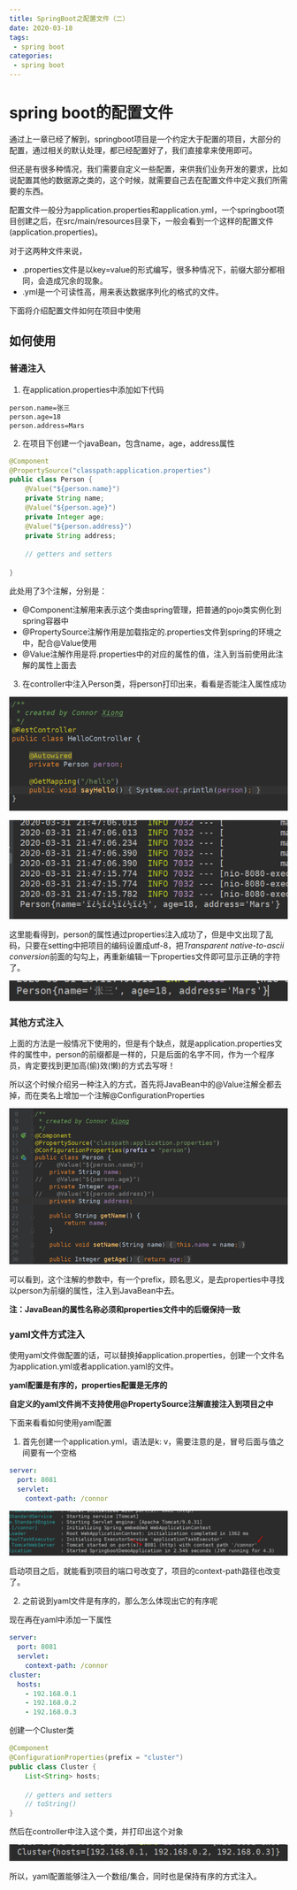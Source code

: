 ```yaml
---
title: SpringBoot之配置文件（二）
date: 2020-03-18
tags:
 - spring boot
categories:
 - spring boot
---
```


# spring boot的配置文件

通过上一章已经了解到，springboot项目是一个约定大于配置的项目，大部分的配置，通过相关的默认处理，都已经配置好了，我们直接拿来使用即可。

但还是有很多种情况，我们需要自定义一些配置，来供我们业务开发的要求，比如说配置其他的数据源之类的，这个时候，就需要自己去在配置文件中定义我们所需要的东西。

配置文件一般分为application.properties和application.yml，一个springboot项目创建之后，在src/main/resources目录下，一般会看到一个这样的配置文件(application.properties)。

对于这两种文件来说，

- .properties文件是以key=value的形式编写，很多种情况下，前缀大部分都相同，会造成冗余的现象。
- .yml是一个可读性高，用来表达数据序列化的格式的文件。

下面将介绍配置文件如何在项目中使用

## 如何使用

### 普通注入

1. 在application.properties中添加如下代码

```properties
person.name=张三
person.age=18
person.address=Mars
```

2. 在项目下创建一个javaBean，包含name，age，address属性

```java
@Component
@PropertySource("classpath:application.properties")
public class Person {
    @Value("${person.name}")
    private String name;
    @Value("${person.age}")
    private Integer age;
    @Value("${person.address}")
    private String address;
    
    // getters and setters
    
}
```

此处用了3个注解，分别是：

- @Component注解用来表示这个类由spring管理，把普通的pojo类实例化到spring容器中
- @PropertySource注解作用是加载指定的.properties文件到spring的环境之中，配合@Value使用
- @Value注解作用是将.properties中的对应的属性的值，注入到当前使用此注解的属性上面去

3. 在controller中注入Person类，将person打印出来，看看是否能注入属性成功

![image-20200331221247939](../../../.vuepress/public/springboot/image-20200331221247939.png)

![image-20200331221611148](../../../.vuepress/public/springboot/image-20200331221611148.png)

这里能看得到，person的属性通过properties注入成功了，但是中文出现了乱码，只要在setting中把项目的编码设置成utf-8，把*Transparent native-to-ascii conversion*前面的勾勾上，再重新编辑一下properties文件即可显示正确的字符了。

![image-20200331231211034](../../../.vuepress/public/springboot/image-20200331231211034.png)

### 其他方式注入

上面的方法是一般情况下使用的，但是有个缺点，就是application.properties文件的属性中，person的前缀都是一样的，只是后面的名字不同，作为一个程序员，肯定要找到更加高(偷)效(懒)的方式去写呀！

所以这个时候介绍另一种注入的方式，首先将JavaBean中的@Value注解全都去掉，而在类名上增加一个注解@ConfigurationProperties

![image-20200331232254800](../../../.vuepress/public/springboot/image-20200331232254800.png)

可以看到，这个注解的参数中，有一个prefix，顾名思义，是去properties中寻找以person为前缀的属性，注入到JavaBean中去。

**注：JavaBean的属性名称必须和properties文件中的后缀保持一致**

### yaml文件方式注入

使用yaml文件做配置的话，可以替换掉application.properties，创建一个文件名为application.yml或者application.yaml的文件。

**yaml配置是有序的，properties配置是无序的**

**自定义的yaml文件尚不支持使用@PropertySource注解直接注入到项目之中**

下面来看看如何使用yaml配置

1. 首先创建一个application.yml，语法是k: v，需要注意的是，冒号后面与值之间要有一个空格

```yaml
server:
  port: 8081
  servlet:
    context-path: /connor
```

![image-20200331234454804](../../../.vuepress/public/springboot/image-20200331234454804.png)

启动项目之后，就能看到项目的端口号改变了，项目的context-path路径也改变了。

2. 之前说到yaml文件是有序的，那么怎么体现出它的有序呢

现在再在yaml中添加一下属性

```yml
server:
  port: 8081
  servlet:
    context-path: /connor
cluster:
  hosts:
    - 192.168.0.1
    - 192.168.0.2
    - 192.168.0.3
```

创建一个Cluster类

```java
@Component
@ConfigurationProperties(prefix = "cluster")
public class Cluster {
    List<String> hosts;
    
    // getters and setters
    // toString()
}
```

然后在controller中注入这个类，并打印出这个对象

![image-20200331235230413](../../../.vuepress/public/springboot/image-20200331235230413.png)

所以，yaml配置能够注入一个数组/集合，同时也是保持有序的方式注入。

